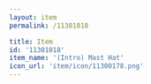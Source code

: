 ```yaml
---
layout: item
permalink: /11301018

title: Item
id: '11301018'
item_name: '(Intro) Mast Hat'
icon_url: 'item/icon/11300178.png'
---
```

